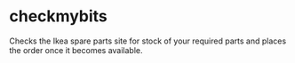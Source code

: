 # checkmybits
Checks the Ikea spare parts site for stock of your required parts and places the order once it becomes available.
